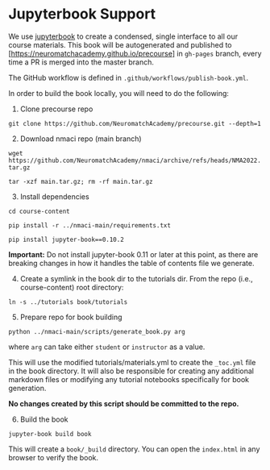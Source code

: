 # Jupyterbook Support

We use [jupyterbook](https://jupyterbook.org/intro.html) to create a condensed, single interface to all our course materials. This book will be autogenerated and published to [https://neuromatchacademy.github.io/precourse] in `gh-pages` branch, every time a PR is merged into the master branch.

The GitHub workflow is defined in `.github/workflows/publish-book.yml`. 

In order to build the book locally, you will need to do the following:

1. Clone precourse repo

`git clone https://github.com/NeuromatchAcademy/precourse.git --depth=1`

2. Download nmaci repo (main branch)

`wget https://github.com/NeuromatchAcademy/nmaci/archive/refs/heads/NMA2022.tar.gz`

`tar -xzf main.tar.gz; rm -rf main.tar.gz`

3. Install dependencies

`cd course-content`

`pip install -r ../nmaci-main/requirements.txt`

`pip install jupyter-book==0.10.2`

**Important:** Do not install jupyter-book 0.11 or later at this point, as there are breaking changes in how it handles the table of contents file we generate.

4. Create a symlink in the book dir to the tutorials dir. From the repo (i.e., course-content) root directory:

`ln -s ../tutorials book/tutorials`

5. Prepare repo for book building 

`python ../nmaci-main/scripts/generate_book.py arg`

where `arg` can take either `student` or `instructor` as a value.

This will use the modified tutorials/materials.yml to create the `_toc.yml` file in the book directory. It will also be responsible for creating any additional markdown files or modifying any tutorial notebooks specifically for book generation. 

**No changes created by this script should be committed to the repo.**

6. Build the book

`jupyter-book build book`

This will create a `book/_build` directory. You can open the `index.html` in any browser to verify the book.

